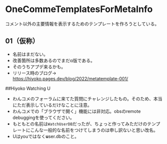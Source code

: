 # OneCommeTemplatesForMetaInfo
コメント以外の主要情報を表示するためのテンプレートを作ろうとしている。
## 01（仮称）
* 名前はまだない。
* 改善箇所は多数あるのでまだα版である。
* そのうちアプデ来るかも。
* リリース時のブログ→ https://hiyoko.pages.dev/blog/2022/metatemplate-001/

##Hiyoko Watching U
* わんコメのフォーラムに来てた質問にチャレンジしたもの。そのため、本当にただ表示しているだけなことに注意。
* わんコメでの「ブラウザで開く」機能には非対応。obsのremote debuggingを使ってください。
* もともとの名前は`WatchUserDB`だったが、ちょっと作ってみただけのテンプレートにこんな一般的な名前をつけてしまうのは申し訳ないと思い改名。
* Uはyouではなく**u**ser.dbのこと。
